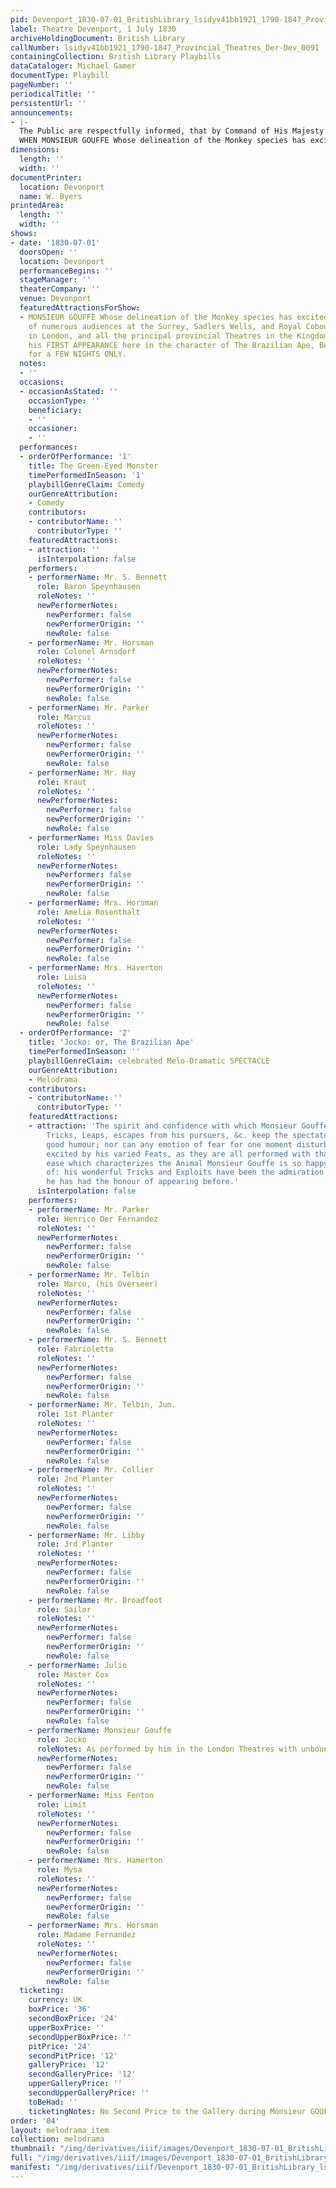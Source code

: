 ```yaml
---
pid: Devenport_1830-07-01_BritishLibrary_lsidyv41bb1921_1790-1847_Provincial_Theatres_Der-Dev_0091
label: Theatre Devenport, 1 July 1830
archiveHoldingDocument: British Library
callNumber: lsidyv41bb1921_1790-1847_Provincial_Theatres_Der-Dev_0091
containingCollection: British Library Playbills
dataCataloger: Michael Gamer
documentType: Playbill
pageNumber: ''
periodicalTitle: ''
persistentUrl: ''
announcements:
- |-
  The Public are respectfully informed, that by Command of His Majesty King William IV. the Metropolitan Theatres are not required to be closed except on the day of the funeral of his late Majesty, the above THEATRE will therefore be RE-OPENED On THURSDAY, July 1st, 1830,
  WHEN MONSIEUR GOUFFE Whose delineation of the Monkey species has excited the admiration of numerous audiences at the Surrey, Sadlers Wells, and Royal Cobourg Theatres, in London, and all the principal provincial Theatres in the Kingdom, will make his FIRST APPEARANCE here in the character of The Brazilian Ape, Being engaged for a FEW NIGHTS ONLY.
dimensions:
  length: ''
  width: ''
documentPrinter:
  location: Devonport
  name: W. Byers
printedArea:
  length: ''
  width: ''
shows:
- date: '1830-07-01'
  doorsOpen: ''
  location: Devonport
  performanceBegins: ''
  stageManager: ''
  theaterCompany: ''
  venue: Devonport
  featuredAttractionsForShow:
  - MONSIEUR GOUFFE Whose delineation of the Monkey species has excited the admiration
    of numerous audiences at the Surrey, Sadlers Wells, and Royal Cobourg Theatres,
    in London, and all the principal provincial Theatres in the Kingdom, will make
    his FIRST APPEARANCE here in the character of The Brazilian Ape, Being engaged
    for a FEW NIGHTS ONLY.
  notes:
  - ''
  occasions:
  - occasionAsStated: ''
    occasionType: ''
    beneficiary:
    - ''
    occasioner:
    - ''
  performances:
  - orderOfPerformance: '1'
    title: The Green-Eyed Monster
    timePerformedInSeason: '1'
    playbillGenreClaim: Comedy
    ourGenreAttribution:
    - Comedy
    contributors:
    - contributorName: ''
      contributorType: ''
    featuredAttractions:
    - attraction: ''
      isInterpolation: false
    performers:
    - performerName: Mr. S. Bennett
      role: Baron Speynhausen
      roleNotes: ''
      newPerformerNotes:
        newPerformer: false
        newPerformerOrigin: ''
        newRole: false
    - performerName: Mr. Horsman
      role: Colonel Arnsdorf
      roleNotes: ''
      newPerformerNotes:
        newPerformer: false
        newPerformerOrigin: ''
        newRole: false
    - performerName: Mr. Parker
      role: Marcus
      roleNotes: ''
      newPerformerNotes:
        newPerformer: false
        newPerformerOrigin: ''
        newRole: false
    - performerName: Mr. Hay
      role: Kraut
      roleNotes: ''
      newPerformerNotes:
        newPerformer: false
        newPerformerOrigin: ''
        newRole: false
    - performerName: Miss Davies
      role: Lady Speynhausen
      roleNotes: ''
      newPerformerNotes:
        newPerformer: false
        newPerformerOrigin: ''
        newRole: false
    - performerName: Mrs. Horsman
      role: Amelia Rosenthalt
      roleNotes: ''
      newPerformerNotes:
        newPerformer: false
        newPerformerOrigin: ''
        newRole: false
    - performerName: Mrs. Haverton
      role: Luisa
      roleNotes: ''
      newPerformerNotes:
        newPerformer: false
        newPerformerOrigin: ''
        newRole: false
  - orderOfPerformance: '2'
    title: 'Jocko: or, The Brazilian Ape'
    timePerformedInSeason: ''
    playbillGenreClaim: celebrated Melo-Dramatic SPECTACLE
    ourGenreAttribution:
    - Melodrama
    contributors:
    - contributorName: ''
      contributorType: ''
    featuredAttractions:
    - attraction: 'The spirit and confidence with which Monsieur Gouffe performs his
        Tricks, Leaps, escapes from his pursuers, &c. keep the spectators in constant
        good humour; nor can any emotion of fear for one moment disturb the pleasure
        excited by his varied Feats, as they are all performed with that apparent
        ease which characterizes the Animal Monsieur Gouffe is so happy in his imitation
        of: his wonderful Tricks and Exploits have been the admiration of every audience
        he has had the honour of appearing before.'
      isInterpolation: false
    performers:
    - performerName: Mr. Parker
      role: Henrico Der Fernandez
      roleNotes: ''
      newPerformerNotes:
        newPerformer: false
        newPerformerOrigin: ''
        newRole: false
    - performerName: Mr. Telbin
      role: Marco, (his Overseer)
      roleNotes: ''
      newPerformerNotes:
        newPerformer: false
        newPerformerOrigin: ''
        newRole: false
    - performerName: Mr. S. Bennett
      role: Fabrioletta
      roleNotes: ''
      newPerformerNotes:
        newPerformer: false
        newPerformerOrigin: ''
        newRole: false
    - performerName: Mr. Telbin, Jun.
      role: 1st Planter
      roleNotes: ''
      newPerformerNotes:
        newPerformer: false
        newPerformerOrigin: ''
        newRole: false
    - performerName: Mr. Collier
      role: 2nd Planter
      roleNotes: ''
      newPerformerNotes:
        newPerformer: false
        newPerformerOrigin: ''
        newRole: false
    - performerName: Mr. Libby
      role: 3rd Planter
      roleNotes: ''
      newPerformerNotes:
        newPerformer: false
        newPerformerOrigin: ''
        newRole: false
    - performerName: Mr. Broadfoot
      role: Sailor
      roleNotes: ''
      newPerformerNotes:
        newPerformer: false
        newPerformerOrigin: ''
        newRole: false
    - performerName: Julio
      role: Master Cox
      roleNotes: ''
      newPerformerNotes:
        newPerformer: false
        newPerformerOrigin: ''
        newRole: false
    - performerName: Monsieur Gouffe
      role: Jocko
      roleNotes: As performed by him in the London Theatres with unbounded applause.
      newPerformerNotes:
        newPerformer: false
        newPerformerOrigin: ''
        newRole: false
    - performerName: Miss Fenton
      role: Limit
      roleNotes: ''
      newPerformerNotes:
        newPerformer: false
        newPerformerOrigin: ''
        newRole: false
    - performerName: Mrs. Hamerton
      role: Mysa
      roleNotes: ''
      newPerformerNotes:
        newPerformer: false
        newPerformerOrigin: ''
        newRole: false
    - performerName: Mrs. Horsman
      role: Madame Fernandez
      roleNotes: ''
      newPerformerNotes:
        newPerformer: false
        newPerformerOrigin: ''
        newRole: false
  ticketing:
    currency: UK
    boxPrice: '36'
    secondBoxPrice: '24'
    upperBoxPrice: ''
    secondUpperBoxPrice: ''
    pitPrice: '24'
    secondPitPrice: '12'
    galleryPrice: '12'
    secondGalleryPrice: '12'
    upperGalleryPrice: ''
    secondUpperGalleryPrice: ''
    toBeHad: ''
    ticketingNotes: No Second Price to the Gallery during Monsieur GOUFFE's Engagement.
order: '04'
layout: melodrama_item
collection: melodrama
thumbnail: "/img/derivatives/iiif/images/Devenport_1830-07-01_BritishLibrary_lsidyv41bb1921_1790-1847_Provincial_Theatres_Der-Dev_0091/full/250,/0/default.jpg"
full: "/img/derivatives/iiif/images/Devenport_1830-07-01_BritishLibrary_lsidyv41bb1921_1790-1847_Provincial_Theatres_Der-Dev_0091/full/1140,/0/default.jpg"
manifest: "/img/derivatives/iiif/Devenport_1830-07-01_BritishLibrary_lsidyv41bb1921_1790-1847_Provincial_Theatres_Der-Dev_0091/manifest.json"
---
```

